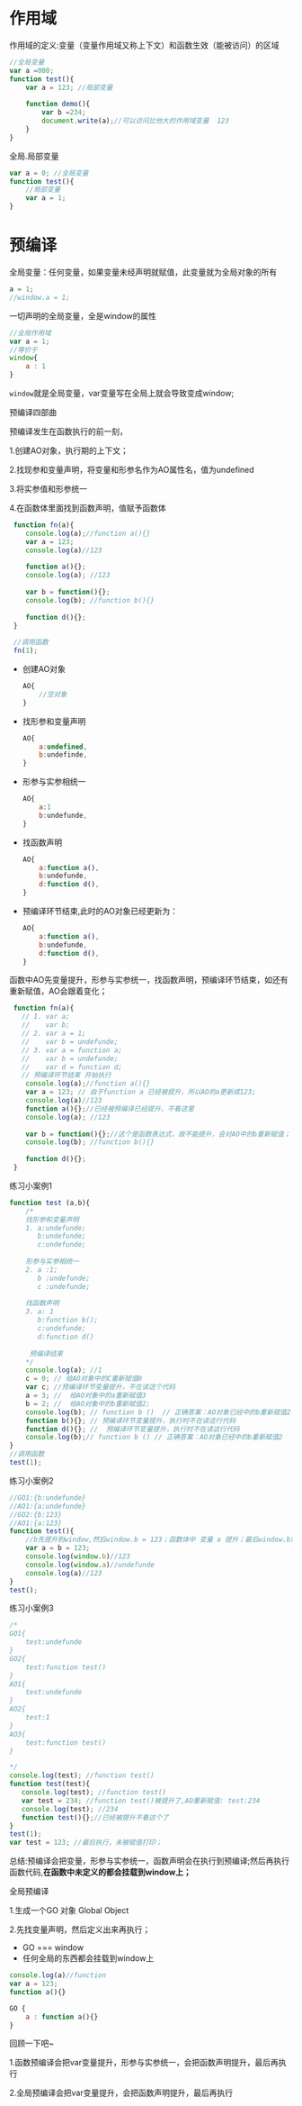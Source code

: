 # 作用域

作用域的定义:变量（变量作用域又称上下文）和函数生效（能被访问）的区域

```js
//全局变量
var a =000;
function test(){
    var a = 123; //局部变量 
    
    function demo(){
        var b =234;
        document.write(a);//可以访问比他大的作用域变量  123
    }
}
```

全局.局部变量

```js
var a = 0; //全局变量
function test(){
    //局部变量
    var a = 1;
}
```



# 预编译

 全局变量：任何变量，如果变量未经声明就赋值，此变量就为全局对象的所有

```js
a = 1;
//window.a = 1;
```

一切声明的全局变量，全是window的属性

```js
//全局作用域
var a = 1;
//等价于
window{
	a : 1
}
```



`window`就是全局变量，var变量写在全局上就会导致变成window;



预编译四部曲

预编译发生在函数执行的前一刻，

1.创建AO对象，执行期的上下文；

2.找现参和变量声明，将变量和形参名作为AO属性名，值为undefined

3.将实参值和形参统一

4.在函数体里面找到函数声明，值赋予函数体

```js
 function fn(a){
    console.log(a);//function a(){}
    var a = 123;
    console.log(a)//123
    
    function a(){};
    console.log(a); //123
    
    var b = function(){};
    console.log(b); //function b(){}
    
    function d(){};
 }
 
 //调用函数
 fn(1);
```

- 创建AO对象

  ```js
  AO{
      //空对象
  }
  ```

- 找形参和变量声明

  ```js
  AO{
      a:undefined,
      b:undefinde,
  }
  ```

- 形参与实参相统一

  ```js
  AO{
      a:1
      b:undefunde,
  }
  ```

- 找函数声明

  ```js
  AO{
      a:function a(),
      b:undefunde,
      d:function d(),
  }
  ```

- 预编译环节结束,此时的AO对象已经更新为：

  ```js
  AO{
      a:function a(),
      b:undefunde,
      d:function d(),
  }
  ```

函数中AO先变量提升，形参与实参统一，找函数声明，预编译环节结束，如还有重新赋值，AO会跟着变化；

```js
 function fn(a){
   // 1. var a;
   //    var b;
   // 2. var a = 1;
   //    var b = undefunde;
   // 3. var a = function a;
   //    var b = undefunde;
   //    var d = function d;
   // 预编译环节结束 开始执行
    console.log(a);//function a(){}
    var a = 123; // 由于function a 已经被提升，所以AO的a更新成123;
    console.log(a)//123
    function a(){};//已经被预编译已经提升，不看这里
    console.log(a); //123
    
    var b = function(){};//这个是函数表达式，故不能提升，会对AO中的b重新赋值；
    console.log(b); //function b(){}
    
    function d(){};
 }
```

练习小案例1

```js
function test (a,b){
    /*
    找形参和变量声明
    1. a:undefunde;
       b:undefunde;
       c:undefunde;
       
    形参与实参相统一
    2. a :1;
       b :undefunde;
       c :undefunde;
       
    找函数声明
    3. a: 1
       b:function b();
       c:undefunde;
       d:function d()
       
     预编译结束
    */
    console.log(a); //1
    c = 0; // 给AO对象中的C重新赋值0
    var c; //预编译环节变量提升，不在读这个代码
    a = 3; //  给AO对象中的a重新赋值3
    b = 2; //  给AO对象中的b重新赋值2;
    console.log(b); // function b ()  // 正确答案：AO对象已经中的b重新赋值2
    function b(){}; // 预编译环节变量提升，执行时不在读这行代码
    function d(){}; //  预编译环节变量提升，执行时不在读这行代码
    console.log(b);// function b () // 正确答案：AO对象已经中的b重新赋值2
} 
//调用函数
test(1);
```

练习小案例2

```js
//GO1:{b:undefunde}
//AO1:{a:undefunde}
//GO2:{b:123}
//AO1:{a:123}
function test(){
    //b先提升到window,然后window.b = 123；函数体中 变量 a 提升；最后window.b赋值到 var a 中;
    var a = b = 123;
    console.log(window.b)//123
    console.log(window.a)//undefunde
    console.log(a)//123
}
test();
```

练习小案例3

```js
/*
GO1{
	test:undefunde
}
GO2{
	test:function test()
}
AO1{
	test:undefunde
}
AO2{
	test:1
}
AO3{
	test:function test()
}

*/
console.log(test); //function test()
function test(test){
   console.log(test); //function test()
   var test = 234; //function test()被提升了,AO重新赋值: test:234
   console.log(test); //234
   function test(){};//已经被提升不看这个了
}
test(1);
var test = 123; //最后执行，未被赋值打印；
```





总结:预编译会把变量，形参与实参统一，函数声明会在执行到预编译;然后再执行函数代码,**在函数中未定义的都会挂载到window上；**



全局预编译

1.生成一个GO 对象 Global Object 

2.先找变量声明，然后定义出来再执行；

- GO === window
- 任何全局的东西都会挂载到window上

```js
console.log(a)//function
var a = 123;
function a(){}

GO {
    a : function a(){}
}
```



回顾一下吧~

1.函数预编译会把var变量提升，形参与实参统一，会把函数声明提升，最后再执行

2.全局预编译会把var变量提升，会把函数声明提升，最后再执行

